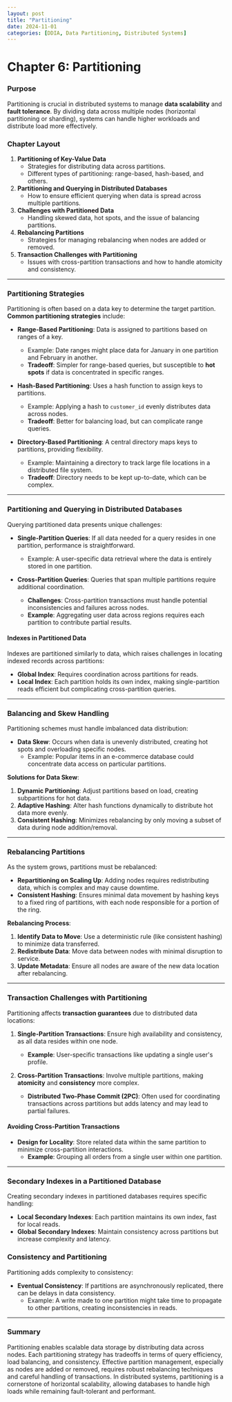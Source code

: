 ```yaml
---
layout: post
title: "Partitioning"
date: 2024-11-01
categories: [DDIA, Data Partitioning, Distributed Systems]
---
```


# Chapter 6: Partitioning

### Purpose

Partitioning is crucial in distributed systems to manage **data scalability** and **fault tolerance**. By dividing data across multiple nodes (horizontal partitioning or sharding), systems can handle higher workloads and distribute load more effectively.

### Chapter Layout

1. **Partitioning of Key-Value Data**
   - Strategies for distributing data across partitions.
   - Different types of partitioning: range-based, hash-based, and others.
2. **Partitioning and Querying in Distributed Databases**
   - How to ensure efficient querying when data is spread across multiple partitions.
3. **Challenges with Partitioned Data**
   - Handling skewed data, hot spots, and the issue of balancing partitions.
4. **Rebalancing Partitions**
   - Strategies for managing rebalancing when nodes are added or removed.
5. **Transaction Challenges with Partitioning**
   - Issues with cross-partition transactions and how to handle atomicity and consistency.

---

### Partitioning Strategies

Partitioning is often based on a data key to determine the target partition. **Common partitioning strategies** include:

- **Range-Based Partitioning**: Data is assigned to partitions based on ranges of a key.
  - Example: Date ranges might place data for January in one partition and February in another.
  - **Tradeoff**: Simpler for range-based queries, but susceptible to **hot spots** if data is concentrated in specific ranges.

- **Hash-Based Partitioning**: Uses a hash function to assign keys to partitions.
  - Example: Applying a hash to `customer_id` evenly distributes data across nodes.
  - **Tradeoff**: Better for balancing load, but can complicate range queries.

- **Directory-Based Partitioning**: A central directory maps keys to partitions, providing flexibility.
  - Example: Maintaining a directory to track large file locations in a distributed file system.
  - **Tradeoff**: Directory needs to be kept up-to-date, which can be complex.

---

### Partitioning and Querying in Distributed Databases

Querying partitioned data presents unique challenges:

- **Single-Partition Queries**: If all data needed for a query resides in one partition, performance is straightforward.
  - Example: A user-specific data retrieval where the data is entirely stored in one partition.
  
- **Cross-Partition Queries**: Queries that span multiple partitions require additional coordination.
  - **Challenges**: Cross-partition transactions must handle potential inconsistencies and failures across nodes.
  - **Example**: Aggregating user data across regions requires each partition to contribute partial results.

#### Indexes in Partitioned Data

Indexes are partitioned similarly to data, which raises challenges in locating indexed records across partitions:
- **Global Index**: Requires coordination across partitions for reads.
- **Local Index**: Each partition holds its own index, making single-partition reads efficient but complicating cross-partition queries.

---

### Balancing and Skew Handling

Partitioning schemes must handle imbalanced data distribution:
- **Data Skew**: Occurs when data is unevenly distributed, creating hot spots and overloading specific nodes.
  - Example: Popular items in an e-commerce database could concentrate data access on particular partitions.

**Solutions for Data Skew**:
1. **Dynamic Partitioning**: Adjust partitions based on load, creating subpartitions for hot data.
2. **Adaptive Hashing**: Alter hash functions dynamically to distribute hot data more evenly.
3. **Consistent Hashing**: Minimizes rebalancing by only moving a subset of data during node addition/removal.

---

### Rebalancing Partitions

As the system grows, partitions must be rebalanced:
- **Repartitioning on Scaling Up**: Adding nodes requires redistributing data, which is complex and may cause downtime.
- **Consistent Hashing**: Ensures minimal data movement by hashing keys to a fixed ring of partitions, with each node responsible for a portion of the ring.

**Rebalancing Process**:
1. **Identify Data to Move**: Use a deterministic rule (like consistent hashing) to minimize data transferred.
2. **Redistribute Data**: Move data between nodes with minimal disruption to service.
3. **Update Metadata**: Ensure all nodes are aware of the new data location after rebalancing.

---

### Transaction Challenges with Partitioning

Partitioning affects **transaction guarantees** due to distributed data locations:

1. **Single-Partition Transactions**: Ensure high availability and consistency, as all data resides within one node.
   - **Example**: User-specific transactions like updating a single user's profile.

2. **Cross-Partition Transactions**: Involve multiple partitions, making **atomicity** and **consistency** more complex.
   - **Distributed Two-Phase Commit (2PC)**: Often used for coordinating transactions across partitions but adds latency and may lead to partial failures.

#### Avoiding Cross-Partition Transactions

- **Design for Locality**: Store related data within the same partition to minimize cross-partition interactions.
  - **Example**: Grouping all orders from a single user within one partition.

---

### Secondary Indexes in a Partitioned Database

Creating secondary indexes in partitioned databases requires specific handling:

- **Local Secondary Indexes**: Each partition maintains its own index, fast for local reads.
- **Global Secondary Indexes**: Maintain consistency across partitions but increase complexity and latency.

### Consistency and Partitioning

Partitioning adds complexity to consistency:
- **Eventual Consistency**: If partitions are asynchronously replicated, there can be delays in data consistency.
  - Example: A write made to one partition might take time to propagate to other partitions, creating inconsistencies in reads.

---

### Summary

Partitioning enables scalable data storage by distributing data across nodes. Each partitioning strategy has tradeoffs in terms of query efficiency, load balancing, and consistency. Effective partition management, especially as nodes are added or removed, requires robust rebalancing techniques and careful handling of transactions. In distributed systems, partitioning is a cornerstone of horizontal scalability, allowing databases to handle high loads while remaining fault-tolerant and performant.
